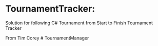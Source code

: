 # TournamentTracker:
Solution for following C# Tournament from Start to Finish
Tournament Tracker

From Tim Corey
#   T o u r n a m e n t M a n a g e r  
 